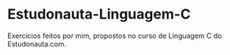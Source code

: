 # Estudonauta-Linguagem-C
Exercícios feitos por mim, propostos no curso de Linguagem C do Estudonauta.com.
